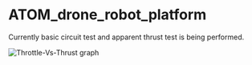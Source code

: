 # ATOM_drone_robot_platform


Currently basic circuit test and apparent thrust test is being performed.



![Throttle-Vs-Thrust graph](https://raw.githubusercontent.com/rahuldeo2047/ATOM_drone_robot_platform/4b5f079c27d64d795acb5c53019d13311335d586/Throttle-Vs-Thrust.png)

